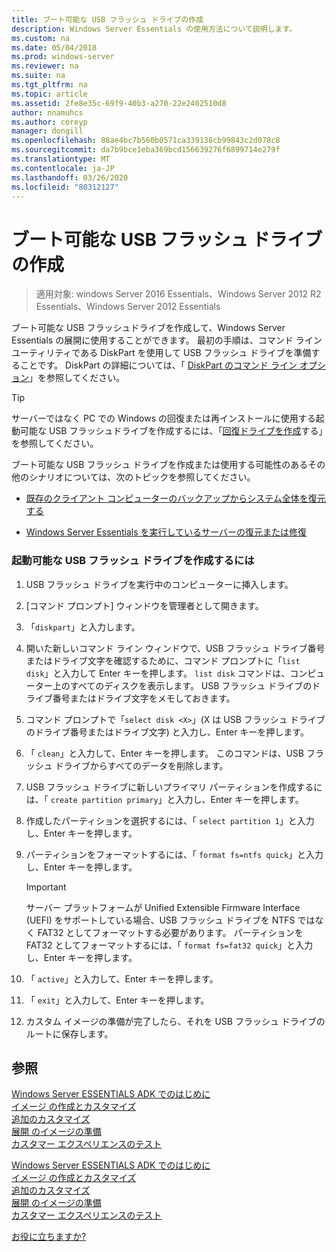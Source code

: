 ```yaml
---
title: ブート可能な USB フラッシュ ドライブの作成
description: Windows Server Essentials の使用方法について説明します。
ms.custom: na
ms.date: 05/04/2018
ms.prod: windows-server
ms.reviewer: na
ms.suite: na
ms.tgt_pltfrm: na
ms.topic: article
ms.assetid: 2fe8e35c-69f9-40b3-a270-22e2402510d8
author: nnamuhcs
ms.author: coreyp
manager: dongill
ms.openlocfilehash: 88ae4bc7b560b0571ca339138cb99843c2d078c8
ms.sourcegitcommit: da7b9bce1eba369bcd156639276f6899714e279f
ms.translationtype: MT
ms.contentlocale: ja-JP
ms.lasthandoff: 03/26/2020
ms.locfileid: "80312127"
---
```

# <a name="create-a-bootable-usb-flash-drive"></a>ブート可能な USB フラッシュ ドライブの作成

>適用対象: windows Server 2016 Essentials、Windows Server 2012 R2 Essentials、Windows Server 2012 Essentials

ブート可能な USB フラッシュドライブを作成して、Windows Server Essentials の展開に使用することができます。 最初の手順は、コマンド ライン ユーティリティである DiskPart を使用して USB フラッシュ ドライブを準備することです。 DiskPart の詳細については、「 [DiskPart のコマンド ライン オプション](https://go.microsoft.com/fwlink/?LinkId=207073)」を参照してください。  


> [!TIP]
> サーバーではなく PC での Windows の回復または再インストールに使用する起動可能な USB フラッシュドライブを作成するには、「[回復ドライブを作成](https://support.microsoft.com/help/4026852/windows-create-a-recovery-drive)する」を参照してください。
  
 ブート可能な USB フラッシュ ドライブを作成または使用する可能性のあるその他のシナリオについては、次のトピックを参照してください。  
  
-   [既存のクライアント コンピューターのバックアップからシステム全体を復元する](../manage/restore-a-full-system-from-an-existing-client-computer-backup.md)  
  
-   [Windows Server Essentials を実行しているサーバーの復元または修復](../manage/restore-or-repair-your-server-running-windows-server-essentials.md)  

  
### <a name="to-create-a-bootable-usb-flash-drive"></a>起動可能な USB フラッシュ ドライブを作成するには  
  
1.  USB フラッシュ ドライブを実行中のコンピューターに挿入します。  
  
2.  [コマンド プロンプト] ウィンドウを管理者として開きます。  
  
3.  「`diskpart`」と入力します。  
  
4.  開いた新しいコマンド ライン ウィンドウで、USB フラッシュ ドライブ番号またはドライブ文字を確認するために、コマンド プロンプトに「`list disk`」と入力して Enter キーを押します。 `list disk` コマンドは、コンピューター上のすべてのディスクを表示します。 USB フラッシュ ドライブのドライブ番号またはドライブ文字をメモしておきます。  
  
5.  コマンド プロンプトで「`select disk <X>`」(X は USB フラッシュ ドライブのドライブ番号またはドライブ文字) と入力し、Enter キーを押します。  
  
6.  「 `clean`」と入力して、Enter キーを押します。 このコマンドは、USB フラッシュ ドライブからすべてのデータを削除します。  
  
7.  USB フラッシュ ドライブに新しいプライマリ パーティションを作成するには、「 `create partition primary`」と入力し、Enter キーを押します。  
  
8.  作成したパーティションを選択するには、「 `select partition 1`」と入力し、Enter キーを押します。  
  
9. パーティションをフォーマットするには、「 `format fs=ntfs quick`」と入力し、Enter キーを押します。  
  
    > [!IMPORTANT]
    >  サーバー プラットフォームが Unified Extensible Firmware Interface (UEFI) をサポートしている場合、USB フラッシュ ドライブを NTFS ではなく FAT32 としてフォーマットする必要があります。 パーティションを FAT32 としてフォーマットするには、「 `format fs=fat32 quick`」と入力し、Enter キーを押します。  
  
10. 「 `active`」と入力して、Enter キーを押します。  
  
11. 「 `exit`」と入力して、Enter キーを押します。  
  
12. カスタム イメージの準備が完了したら、それを USB フラッシュ ドライブのルートに保存します。  
  
## <a name="see-also"></a>参照  

 [Windows Server ESSENTIALS ADK でのはじめに](Getting-Started-with-the-Windows-Server-Essentials-ADK.md)   
 [イメージ  の作成とカスタマイズ](Creating-and-Customizing-the-Image.md)  
 [追加のカスタマイズ](Additional-Customizations.md)   
 [展開  のイメージの準備](Preparing-the-Image-for-Deployment.md)  
 [カスタマー エクスペリエンスのテスト](Testing-the-Customer-Experience.md)   

 [Windows Server ESSENTIALS ADK でのはじめに](../install/Getting-Started-with-the-Windows-Server-Essentials-ADK.md)   
 [イメージ  の作成とカスタマイズ](../install/Creating-and-Customizing-the-Image.md)  
 [追加のカスタマイズ](../install/Additional-Customizations.md)   
 [展開  のイメージの準備](../install/Preparing-the-Image-for-Deployment.md)  
 [カスタマー エクスペリエンスのテスト](../install/Testing-the-Customer-Experience.md)   

 [お役に立ちますか?](https://windows.microsoft.com/windows/support)
